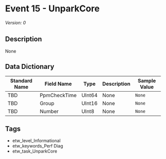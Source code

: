 # Event 15 - UnparkCore
###### Version: 0

## Description
None

## Data Dictionary
|Standard Name|Field Name|Type|Description|Sample Value|
|---|---|---|---|---|
|TBD|PpmCheckTime|UInt64|None|`None`|
|TBD|Group|UInt16|None|`None`|
|TBD|Number|UInt8|None|`None`|

## Tags
* etw_level_Informational
* etw_keywords_Perf Diag
* etw_task_UnparkCore